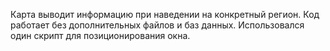 Карта выводит информацию при наведении на конкретный регион.
Код работает без дополнительных файлов и баз данных. Использовался один скрипт для позиционирования окна. 
